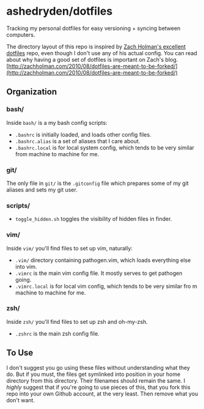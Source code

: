 ashedryden/dotfiles
===================

Tracking my personal dotfiles for easy versioning + syncing between computers.

The directory layout of this repo is inspired by [Zach Holman's excellent dotfiles](https://github.com/holman/dotfiles) repo, even though I don't use any of his actual config. You can read about why having a good set of dotfiles is important on Zach's blog. [http://zachholman.com/2010/08/dotfiles-are-meant-to-be-forked/](http://zachholman.com/2010/08/dotfiles-are-meant-to-be-forked/)

Organization
------------
### bash/

Inside `bash/` is a my bash config scripts:

* `.bashrc` is initially loaded, and loads other config files.
* `.bashrc.alias` is a set of aliases that I care about.
* `.bashrc.local` is for local system config, which tends to be very similar from machine to machine for me.

### git/

The only file in `git/` is the `.gitconfig` file which prepares some of my git aliases and sets my git user.

### scripts/

* `toggle_hidden.sh` toggles the visibility of hidden files in finder.

### vim/

Inside `vim/` you'll find files to set up vim, naturally:

* `.vim/` directory containing pathogen.vim, which loads everything else into vim.
* `.vimrc` is the main vim config file. It mostly serves to get pathogen going.
* `.vimrc.local` is for local vim config, which tends to be very similar fro
m machine to machine for me.


### zsh/

Inside `zsh/` you'll find files to set up zsh and oh-my-zsh.

* `.zshrc` is the main zsh config file. 

To Use
------

I don't suggest you go using these files without understanding what they do. But if you must, the files get symlinked into position in your home directory from this directory. Their filenames should remain the same. I *highly* suggest that if you're going to use pieces of this, that you fork this repo into your own Github account, at the very least. Then remove what you don't want.
